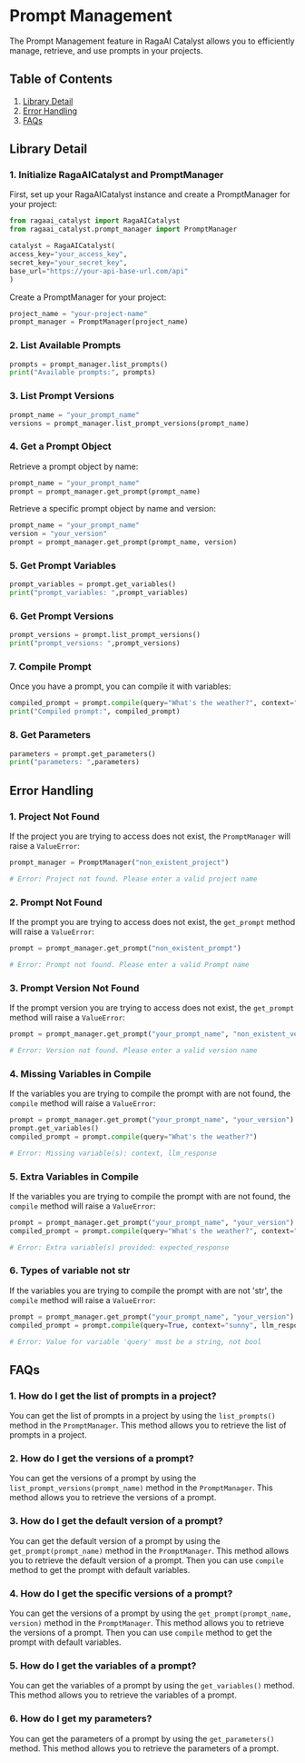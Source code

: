 # Prompt Management

The Prompt Management feature in RagaAI Catalyst allows you to efficiently manage, retrieve, and use prompts in your projects. 

## Table of Contents
1. [Library Detail](#library-detail)
2. [Error Handling](#error-handling)
3. [FAQs](#faqs)

## Library Detail

### 1. Initialize RagaAICatalyst and PromptManager

First, set up your RagaAICatalyst instance and create a PromptManager for your project:

```python
from ragaai_catalyst import RagaAICatalyst
from ragaai_catalyst.prompt_manager import PromptManager

catalyst = RagaAICatalyst(
access_key="your_access_key",
secret_key="your_secret_key",
base_url="https://your-api-base-url.com/api"
)
```

Create a PromptManager for your project:

```python
project_name = "your-project-name"
prompt_manager = PromptManager(project_name)
```

### 2. List Available Prompts

```python
prompts = prompt_manager.list_prompts()
print("Available prompts:", prompts)
```

### 3. List Prompt Versions

```python
prompt_name = "your_prompt_name"
versions = prompt_manager.list_prompt_versions(prompt_name)
```

### 4. Get a Prompt Object

Retrieve a prompt object by name:

```python
prompt_name = "your_prompt_name"
prompt = prompt_manager.get_prompt(prompt_name)

```

Retrieve a specific prompt object by name and version:

```python
prompt_name = "your_prompt_name"
version = "your_version"
prompt = prompt_manager.get_prompt(prompt_name, version)
```

### 5. Get Prompt Variables

```python
prompt_variables = prompt.get_variables()
print("prompt_variables: ",prompt_variables)
```

### 6. Get Prompt Versions

```python
prompt_versions = prompt.list_prompt_versions()
print("prompt_versions: ",prompt_versions)
```

### 7. Compile Prompt

Once you have a prompt, you can compile it with variables:

```python
compiled_prompt = prompt.compile(query="What's the weather?", context="sunny", llm_response="It's sunny today")
print("Compiled prompt:", compiled_prompt)
```

### 8. Get Parameters

```python
parameters = prompt.get_parameters()
print("parameters: ",parameters)
```



## Error Handling

### 1. Project Not Found

If the project you are trying to access does not exist, the `PromptManager` will raise a `ValueError`:

```python
prompt_manager = PromptManager("non_existent_project")

# Error: Project not found. Please enter a valid project name
```

### 2. Prompt Not Found

If the prompt you are trying to access does not exist, the `get_prompt` method will raise a `ValueError`:

```python
prompt = prompt_manager.get_prompt("non_existent_prompt")

# Error: Prompt not found. Please enter a valid Prompt name
```

### 3. Prompt Version Not Found

If the prompt version you are trying to access does not exist, the `get_prompt` method will raise a `ValueError`:

```python
prompt = prompt_manager.get_prompt("your_prompt_name", "non_existent_version")

# Error: Version not found. Please enter a valid version name
```

### 4. Missing Variables in Compile

If the variables you are trying to compile the prompt with are not found, the `compile` method will raise a `ValueError`:

```python
prompt = prompt_manager.get_prompt("your_prompt_name", "your_version")
prompt.get_variables()
compiled_prompt = prompt.compile(query="What's the weather?")

# Error: Missing variable(s): context, llm_response
```

### 5. Extra Variables in Compile

If the variables you are trying to compile the prompt with are not found, the `compile` method will raise a `ValueError`:

```python
prompt = prompt_manager.get_prompt("your_prompt_name", "your_version")
compiled_prompt = prompt.compile(query="What's the weather?", context="sunny", llm_response="It's sunny today", expected_response="The weather is sunny")

# Error: Extra variable(s) provided: expected_response
```

### 6. Types of variable not str

If the variables you are trying to compile the prompt with are not 'str', the `compile` method will raise a `ValueError`:

```python
prompt = prompt_manager.get_prompt("your_prompt_name", "your_version")
compiled_prompt = prompt.compile(query=True, context="sunny", llm_response="It's sunny today")

# Error: Value for variable 'query' must be a string, not bool
```


## FAQs

### 1. How do I get the list of prompts in a project?

You can get the list of prompts in a project by using the `list_prompts()` method in the `PromptManager`. This method allows you to retrieve the list of prompts in a project.

### 2. How do I get the versions of a prompt?

You can get the versions of a prompt by using the `list_prompt_versions(prompt_name)` method in the `PromptManager`. This method allows you to retrieve the versions of a prompt.

### 3. How do I get the default version of a prompt?

You can get the default version of a prompt by using the `get_prompt(prompt_name)` method in the `PromptManager`. This method allows you to retrieve the default version of a prompt. Then you can use `compile` method to get the prompt with default variables.

### 4. How do I get the specific versions of a prompt?

You can get the versions of a prompt by using the `get_prompt(prompt_name, version)` method in the `PromptManager`. This method allows you to retrieve the versions of a prompt. Then you can use `compile` method to get the prompt with default variables.


### 5. How do I get the variables of a prompt?

You can get the variables of a prompt by using the `get_variables()` method. This method allows you to retrieve the variables of a prompt.

### 6. How do I get my parameters?

You can get the parameters of a prompt by using the `get_parameters()` method. This method allows you to retrieve the parameters of a prompt.
